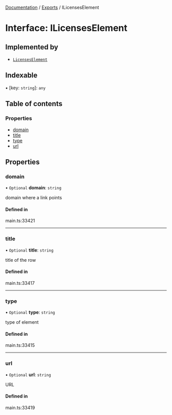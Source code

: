 [Documentation](../README.md) / [Exports](../modules.md) / ILicensesElement

# Interface: ILicensesElement

## Implemented by

- [`LicensesElement`](../classes/LicensesElement.md)

## Indexable

▪ [key: `string`]: `any`

## Table of contents

### Properties

- [domain](ILicensesElement.md#domain)
- [title](ILicensesElement.md#title)
- [type](ILicensesElement.md#type)
- [url](ILicensesElement.md#url)

## Properties

### domain

• `Optional` **domain**: `string`

domain where a link points

#### Defined in

main.ts:33421

___

### title

• `Optional` **title**: `string`

title of the row

#### Defined in

main.ts:33417

___

### type

• `Optional` **type**: `string`

type of element

#### Defined in

main.ts:33415

___

### url

• `Optional` **url**: `string`

URL

#### Defined in

main.ts:33419
